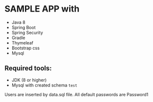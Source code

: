 SAMPLE APP with 
===========

* Java 8
* Spring Boot
* Spring Security
* Gradle
* Thymeleaf
* Bootstrap css
* Mysql


Required tools:
---------------
* JDK (8 or higher)
* Mysql with created schema `test`

Users are inserted by data.sql file. All default passwords are Password1
